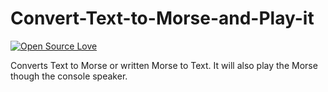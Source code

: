 # Convert-Text-to-Morse-and-Play-it
[![Open Source Love](https://badges.frapsoft.com/os/v1/open-source.svg?v=103)](https://github.com/ellerbrock/open-source-badges/)

Converts Text to Morse or written Morse to Text. It will also play the Morse though the console speaker.
